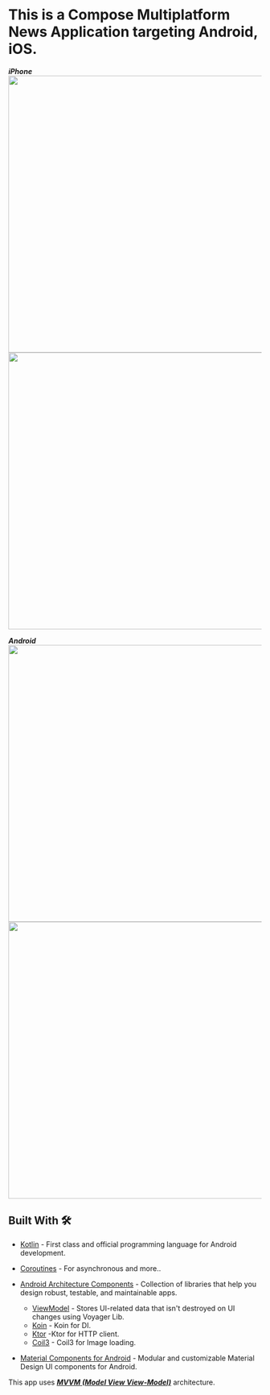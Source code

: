 # This is a Compose Multiplatform News Application targeting Android, iOS.






***iPhone***
<img src="https://github.com/devggaurav/newsApp-compose-multiplatform/assets/42926809/a0c71762-9d38-406a-b778-bdb49a3839d5" height="550px">
<img src="https://github.com/devggaurav/newsApp-compose-multiplatform/assets/42926809/4b76529c-c5a3-4798-ac75-06f048f8e9af" height="550px"> 


***Android***
<img src="https://github.com/devggaurav/newsApp-compose-multiplatform/assets/42926809/4fe531f8-6cae-4e8b-a655-c68c140ebcbf" height="550px">
<img src="https://github.com/devggaurav/newsApp-compose-multiplatform/assets/42926809/de2e3525-7655-4512-9deb-2c353d2b1602" height="550px">




## Built With 🛠
- [Kotlin](https://kotlinlang.org/) - First class and official programming language for Android development.
- [Coroutines](https://kotlinlang.org/docs/reference/coroutines-overview.html) - For asynchronous and more..
- [Android Architecture Components](https://developer.android.com/topic/libraries/architecture) - Collection of libraries that help you design robust, testable, and maintainable apps.
    - [ViewModel](https://voyager.adriel.cafe/) - Stores UI-related data that isn't destroyed on UI changes using Voyager Lib.
    - [Koin](https://insert-koin.io/docs/setup/koin/) - Koin for DI.
    - [Ktor](https://ktor.io/docs/client-create-multiplatform-application.html) -Ktor for HTTP client.
    - [Coil3](https://coil-kt.github.io/coil/upgrading_to_coil3/) - Coil3 for Image loading.

- [Material Components for Android](https://github.com/material-components/material-components-android) - Modular and customizable Material Design UI components for Android.


This app uses [***MVVM (Model View View-Model)***](https://developer.android.com/jetpack/docs/guide#recommended-app-arch) architecture.


